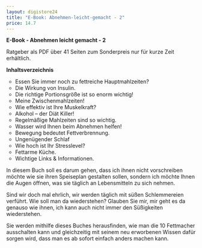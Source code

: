 ```yaml
---
layout: digistore24
title: "E-Book: Abnehmen-leicht-gemacht - 2"
price: 14.7
---
```

<p><strong>E-Book - Abnehmen leicht gemacht - 2</strong></p>
<p>Ratgeber als PDF &#xFC;ber 41 Seiten zum Sonderpreis nur f&#xFC;r kurze Zeit erh&#xE4;ltlich.</p>
<p><strong> Inhaltsverzeichnis</strong></p>
<ul style="list-style-type:circle;"><li>Essen Sie immer noch zu fettreiche Hauptmahlzeiten?</li>
<li>Die Wirkung von Insulin.</li>
<li>Die richtige Portionsgr&#xF6;&#xDF;e ist so enorm wichtig!</li>
<li>Meine Zwischenmahlzeiten!</li>
<li>Wie effektiv ist Ihre Muskelkraft?</li>
<li>Alkohol &#x2013; der Di&#xE4;t Killer!</li>
<li>Regelm&#xE4;&#xDF;ige Mahlzeiten sind so wichtig.</li>
<li>Wasser wird Ihnen beim Abnehmen helfen!</li>
<li>Bewegung bedeutet Fettverbrennung.</li>
<li>Ungen&#xFC;gender Schlaf</li>
<li>Wie hoch ist Ihr Stresslevel?</li>
<li>Fettarme K&#xFC;che.</li>
<li>Wichtige Links &amp; Informationen.</li>
</ul><p>In diesem Buch soll es darum gehen, dass ich ihnen nicht vorschreiben m&#xF6;chte wie sie ihren Speiseplan gestalten sollen, sondern ich m&#xF6;chte Ihnen die Augen &#xF6;ffnen, was sie t&#xE4;glich an Lebensmitteln zu sich nehmen.</p>
<p>Sind wir doch mal ehrlich, wir werden t&#xE4;glich mit s&#xFC;&#xDF;en Schlemmereien verf&#xFC;hrt. Wie soll man da wiederstehen? Glauben Sie mir, mir geht es da genauso wie ihnen, ich kann auch nicht immer den S&#xFC;&#xDF;igkeiten wiederstehen.</p>
<p>Sie werden mithilfe dieses Buches herausfinden, wie man die 10 Fettmacher ausschalten kann und gleichzeitig mit seinem neu erworbenen Wissen daf&#xFC;r sorgen wird, dass man es ab sofort einfach anders machen kann.</p>